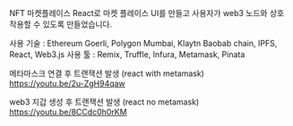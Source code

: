 NFT 마켓플레이스
React로 마켓 플레이스 UI를 만들고 사용자가 web3 노드와 상호 작용할 수 있도록 만들었습니다.

사용 기술 : Ethereum Goerli, Polygon Mumbai, Klaytn Baobab chain, IPFS, React, Web3.js
사용 툴 : Remix, Truffle, Infura, Metamask, Pinata


메타마스크 연결 후 트랜잭션 발생 (react with metamask)<br/>
https://youtu.be/2u-ZgH94qaw


web3 지갑 생성 후 트랜잭션 발생 (react no metamask)<br/>
https://youtu.be/8CCdc0h0rKM
